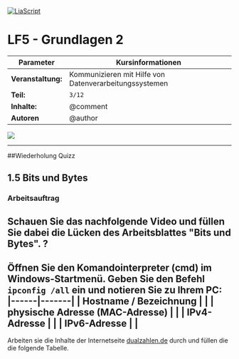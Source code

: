 <!--

author:   	Tobias Kozlowski
email:    	tobias.kozlowski[a]bsz-tw-freiberg.lernsax.de

version:  	0.0.1

language: 	de
narrator: 	Deutsch Female

comment:  	Fortsetzen der Arbeitsphase des "Informierens".
tags:     	LF5, MECH, Zahlensysteme, Binärzahlen, Dezimalzahlen, Hexadezimalzahlen


icon:  		https://www.bsz-freiberg.de/templates/bszjw/img/logo.svg
logo:		https://cdn.pixabay.com/photo/2016/11/19/14/00/code-1839406_1280.jpg

import:

@config.BSZ: `Berufliches Schulzentrum für Technik und Wirtschaft "Julius Weisbach"`

-->

[![LiaScript](https://raw.githubusercontent.com/LiaScript/LiaScript/master/badges/course.svg)](https://liascript.github.io/course/?https://github.com/TobiKoz-git/Unterricht/blob/main/Mechatroniker/Lernfeld_5/03_Grundlagen_2.md)


# LF5 - Grundlagen 2

| Parameter                | Kursinformationen                                                                           |
| ------------------------ | ------------------------------------------------------------------------------------------- |
| **Veranstaltung:**       | Kommunizieren mit Hilfe von Datenverarbeitungssystemen                                      |
| **Teil:**                |`3/12`                                                                                       |
| **Inhalte:**             | @comment                                                                                    |
| **Autoren**              | @author                                                                                     |

![](https://media.giphy.com/media/wpoLqr5FT1sY0/giphy.gif)

---------------------------------------------------------------------
##Wiederholung
Quizz

## 1.5 Bits und Bytes

### Arbeitsauftrag
Schauen Sie das nachfolgende Video und füllen Sie dabei die Lücken des Arbeitsblattes "Bits und Bytes".
?[](https://www.youtube.com/watch?v=0Exik_Q3kDk)
---------------------------------------------------------------------
Öffnen Sie den Komandointerpreter (cmd) im Windows-Startmenü. Geben Sie den Befehl `ipconfig /all` ein und notieren Sie zu Ihrem PC:
|------|-------|
| Hostname / Bezeichnung          |              |
| physische Adresse (MAC-Adresse) |              |
| IPv4-Adresse                    |              |
| IPv6-Adresse                    |              |
---------------------------------------------------------------------
Arbeiten sie die Inhalte der Internetseite [dualzahlen.de](http://www.dualzahlen.de/zahlensysteme.html) durch und füllen die die folgende Tabelle.
